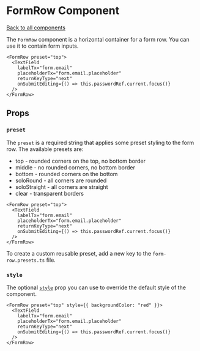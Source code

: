 # FormRow Component

[Back to all components](./Components.md)

The `FormRow` component is a horizontal container for a form row. You can use it to contain form inputs.

```tsx
<FormRow preset="top">
  <TextField
    labelTx="form.email"
    placeholderTx="form.email.placeholder"
    returnKeyType="next"
    onSubmitEditing={() => this.passwordRef.current.focus()}
  />
</FormRow>
```

## Props

### `preset`

The `preset` is a required string that applies some preset styling to the form row. The available presets are:

- top - rounded corners on the top, no bottom border
- middle - no rounded corners, no bottom border
- bottom - rounded corners on the bottom
- soloRound - all corners are rounded
- soloStraight - all corners are straight
- clear - transparent borders

```tsx
<FormRow preset="top">
  <TextField
    labelTx="form.email"
    placeholderTx="form.email.placeholder"
    returnKeyType="next"
    onSubmitEditing={() => this.passwordRef.current.focus()}
  />
</FormRow>
```

To create a custom reusable preset, add a new key to the `form-row.presets.ts` file.

### `style`

The optional [`style`](https://reactnative.dev/docs/viewstyle) prop you can use to override the default style of the component.

```tsx
<FormRow preset="top" style={{ backgroundColor: "red" }}>
  <TextField
    labelTx="form.email"
    placeholderTx="form.email.placeholder"
    returnKeyType="next"
    onSubmitEditing={() => this.passwordRef.current.focus()}
  />
</FormRow>
```
